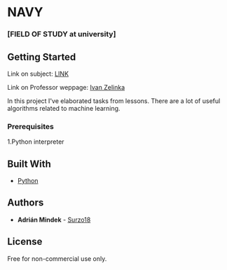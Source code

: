 # NAVY 
### [FIELD OF STUDY at university]

## Getting Started

Link on subject: [LINK](http://navy.cs.vsb.cz/)

Link on Professor weppage: [Ivan Zelinka](https://ivanzelinka.eu/)

In this project I've elaborated tasks from lessons. There are a lot of useful algorithms related to machine learning.

### Prerequisites

1.Python interpreter

## Built With

* [Python](https://www.python.org/)

## Authors

* **Adrián Mindek** -  [Surzo18](https://github.com/surzo18)

## License

Free for non-commercial use only.

